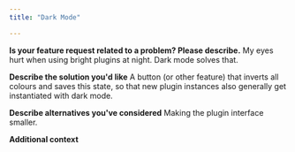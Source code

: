```yaml
---
title: "Dark Mode"

---
```


**Is your feature request related to a problem? Please describe.**
My eyes hurt when using bright plugins at night. Dark mode solves that.

**Describe the solution you'd like**
A button (or other feature) that inverts all colours and saves this state, so that new plugin instances also generally get instantiated with dark mode.

**Describe alternatives you've considered**
Making the plugin interface smaller.

**Additional context**

